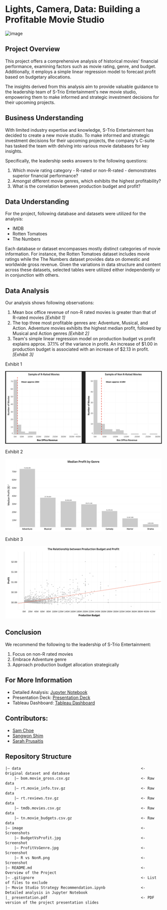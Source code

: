 # Lights, Camera, Data: Building a Profitable Movie Studio

![image](https://cdn.discordapp.com/attachments/1220454419032702979/1222963174245138485/background_image.jpg?ex=66182036&is=6605ab36&hm=ea721a2a737e3dd215bbc3a1811a7102bcd4b3d5ce2f7abe74b778263eba9a81&)

## Project Overview
This project offers a comprehensive analysis of historical movies' financial performance, examining factors such as movie rating, genre, and budget. Additionally, it employs a simple linear regression model to forecast profit based on budgetary allocations.

The insights derived from this analysis aim to provide valuable guidance to the leadership team of S-Trio Entertainment's new movie studio, empowering them to make informed and strategic investment decisions for their upcoming projects.


## Business Understanding
With limited industry expertise and knowledge, S-Trio Entertainment has decided to create a new movie studio. To make informed and strategic investment decisions for their upcoming projects, the company's C-suite has tasked the team with delving into various movie databases for key insights.

Specifically, the leadership seeks answers to the following questions:

1. Which movie rating category - R-rated or non-R-rated - demonstrates superior financial performance?
2. Amongst different movie genres, which exhibits the highest profitability?
3. What is the correlation between production budget and profit?

## Data Understanding
For the project, following database and datasets were utilized for the analysis:

- IMDB
- Rotten Tomatoes
- The Numbers
  
Each database or dataset encompasses mostly distinct categories of movie information. For instance, the Rotten Tomatoes dataset includes movie ratings while the The Numbers dataset provides data on domestic and worldwide gross revenue. Given the variations in data structure and content across these datasets, selected tables were utilized either independently or in conjunction with others.

## Data Analysis
Our analysis shows following observations:

1. Mean box office revenue of non-R rated movies is greater than that of R-rated movies  *[Exhibit 1]*
2. The top three most profitable genres are: Adventure, Musical, and Action. Adventure movies exhibits the highest median profit, followed by Musical and Action genres  *[Exhibit 2]*
3. Team's simple linear regression model on production budget vs profit explains approx. 37.1% of the variance in profit. An increase of $1.00 in production budget is associated with an increase of $2.13 in profit.  *[Exhibit 3]*

Exhibit 1

![image](https://github.com/sangwon224/Movie_Studio_Strategy_Recommendation/blob/main/image/R%20vs%20NonR.png)

Exhibit 2

![image](https://github.com/sangwon224/Movie_Studio_Strategy_Recommendation/blob/main/image/ProfitVsGenre.jpg)

Exhibit 3

![image](https://github.com/sangwon224/Movie_Studio_Strategy_Recommendation/blob/main/image/BudgetVsProfit.jpg)

## Conclusion
We recommend the following to the leadership of S-Trio Entertainment:

1. Focus on non-R rated movies
2. Embrace Adventure genre
3. Approach production budget allocation strategically

## For More Information
- Detailed Analysis:  [Jupyter Notebook](https://github.com/sangwon224/Movie_Studio_Strategy_Recommendation/blob/main/Movie_Studio_Strategy_Recommendation.ipynb)
- Presentation Deck: [Presentation Deck](https://github.com/sangwon224/Movie_Studio_Strategy_Recommendation/blob/main/presentation.pdf)
- Tableau Dashboard:  [Tableau Dashboard](https://public.tableau.com/views/LightsCameraData-STrioEntertainmentAnalysis/Dashboard1?:language=en-US&publish=yes&:sid=&:display_count=n&:origin=viz_share_link)

## Contributors:
- [Sam Choe](https://github.com/schoe4208)
- [Sangwon Shim](https://github.com/sangwon224)
- [Sarah Prusaitis](https://github.com/sarahprusaitis)

## Repository Structure
```
|— data                                                      <- Original dataset and database
    |— bom.movie_gross.csv.gz                                <- Raw data
    |— rt.movie_info.tsv.gz                                  <- Raw data
    |— rt.reviews.tsv.gz                                     <- Raw data
    |— tmdb.movies.csv.gz                                    <- Raw data
    |— tn.movie_budgets.csv.gz                               <- Raw data
|— image                                                     <- Screenshots
    |— BudgetVsProfit.jpg                                    <- Screenshot
    |— ProfitVsGenre.jpg                                     <- Screenshot
    |— R vs NonR.png                                         <- Screenshot
|— README.md                                                 <- Overview of the Project
|— .gitignore                                                <- List of files to exclude
|— Movie Studio Strategy Recommendation.ipynb                <- Detailed analysis in Jupyter Notebook
|_ presentation.pdf                                          <- PDF version of the project presentation slides
```


